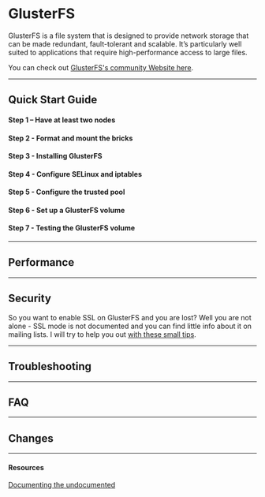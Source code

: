 # GlusterFS

GlusterFS is a file system that is designed to provide network storage that can be made redundant, 
fault-tolerant and scalable. It’s particularly well suited to applications that require high-performance 
access to large files.

You can check out [GlusterFS's community Website here](http://www.gluster.org/).

***

## Quick Start Guide

#### Step 1 – Have at least two nodes

#### Step 2 - Format and mount the bricks

#### Step 3 - Installing GlusterFS

#### Step 4 - Configure SELinux and iptables

#### Step 5 - Configure the trusted pool

#### Step 6 - Set up a GlusterFS volume

#### Step 7 - Testing the GlusterFS volume

***
## Performance
***
## Security
So you want to enable SSL on GlusterFS and you are lost? Well you are not alone - SSL mode is not documented and you can find little info about it on mailing lists. I will try to help you out [with these small tips](security.md).
***
## Troubleshooting
***
## FAQ
***
## Changes
***
#### Resources
[Documenting the undocumented](http://www.gluster.org/community/documentation/index.php/Documenting_the_undocumented)
